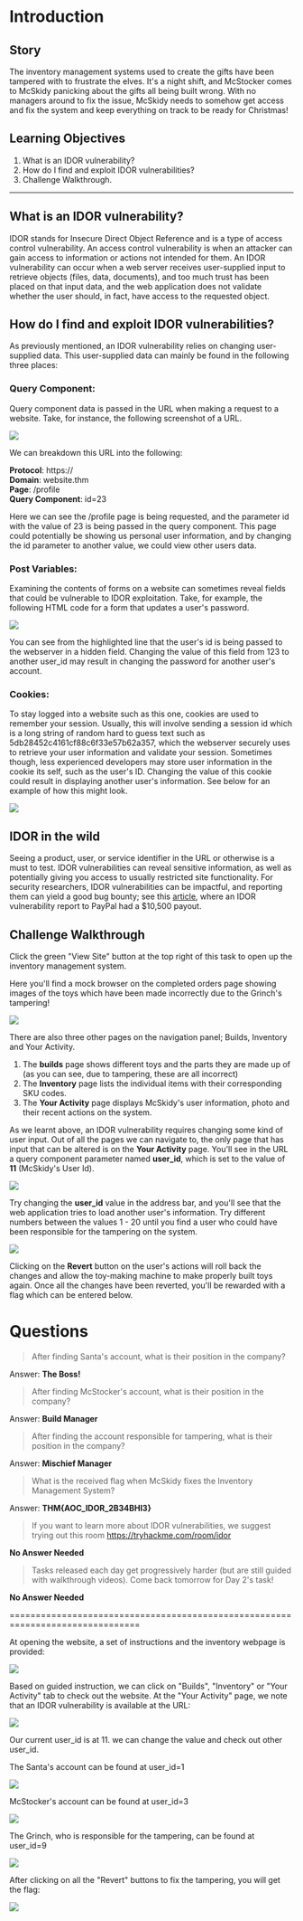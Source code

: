 # Introduction

## Story

The inventory management systems used to create the gifts have been tampered with to frustrate the elves. It's a night shift, and McStocker comes to McSkidy panicking about the gifts all being built wrong. With no managers around to fix the issue, McSkidy needs to somehow get access and fix the system and keep everything on track to be ready for Christmas!

## Learning Objectives

1. What is an IDOR vulnerability?
2. How do I find and exploit IDOR vulnerabilities?
3. Challenge Walkthrough.
---

## What is an IDOR vulnerability?

IDOR stands for Insecure Direct Object Reference and is a type of access control vulnerability. An access control vulnerability is when an attacker can gain access to information or actions not intended for them. An IDOR vulnerability can occur when a web server receives user-supplied input to retrieve objects (files, data, documents), and too much trust has been placed on that input data, and the web application does not validate whether the user should, in fact, have access to the requested object.

## How do I find and exploit IDOR vulnerabilities?

As previously mentioned, an IDOR vulnerability relies on changing user-supplied data. This user-supplied data can mainly be found in the following three places:

### Query Component:

Query component data is passed in the URL when making a request to a website. Take, for instance, the following screenshot of a URL.

![](./res/url.png)

We can breakdown this URL into the following:

**Protocol**: https://  
**Domain**: website.thm  
**Page**: /profile  
**Query Component**: id=23

Here we can see the /profile page is being requested, and the parameter id with the value of 23 is being passed in the query component. This page could potentially be showing us personal user information, and by changing the id parameter to another value, we could view other users data.

### Post Variables:

Examining the contents of forms on a website can sometimes reveal fields that could be vulnerable to IDOR exploitation. Take, for example, the following HTML code for a form that updates a user's password.

![](./res/post_variables.png)

You can see from the highlighted line that the user's id is being passed to the webserver in a hidden field. Changing the value of this field from 123 to another user_id may result in changing the password for another user's account.

### Cookies:

To stay logged into a website such as this one, cookies are used to remember your session. Usually, this will involve sending a session id which is a long string of random hard to guess text such as 5db28452c4161cf88c6f33e57b62a357, which the webserver securely uses to retrieve your user information and validate your session. Sometimes though, less experienced developers may store user information in the cookie its self, such as the user's ID. Changing the value of this cookie could result in displaying another user's information. See below for an example of how this might look.

![](./res/cookies.png)

## IDOR in the wild

Seeing a product, user, or service identifier in the URL or otherwise is a must to test. IDOR vulnerabilities can reveal sensitive information, as well as potentially giving you access to usually restricted site functionality. For security researchers, IDOR vulnerabilities can be impactful, and reporting them can yield a good bug bounty; see this [article](https://corneacristian.medium.com/top-25-idor-bug-bounty-reports-ba8cd59ad331), where an IDOR vulnerability report to PayPal had a $10,500 payout.

## Challenge Walkthrough

Click the green "View Site" button at the top right of this task to open up the inventory management system.

Here you'll find a mock browser on the completed orders page showing images of the toys which have been made incorrectly due to the Grinch's tampering!

![](./res/inventory.png)

There are also three other pages on the navigation panel; Builds, Inventory and Your Activity.

1. The **builds** page shows different toys and the parts they are made up of (as you can see, due to tampering, these are all incorrect)
2. The **Inventory** page lists the individual items with their corresponding SKU codes.
3. The **Your Activity** page displays McSkidy's user information, photo and their recent actions on the system.

As we learnt above, an IDOR vulnerability requires changing some kind of user input. Out of all the pages we can navigate to, the only page that has input that can be altered is on the **Your Activity** page. You'll see in the URL a query component parameter named **user_id**, which is set to the value of **11** (McSkidy's User Id).

![](./res/user_id.png)

Try changing the **user_id** value in the address bar, and you'll see that the web application tries to load another user's information. Try different numbers between the values 1 - 20 until you find a user who could have been responsible for the tampering on the system.

![](./res/grinch.png)

Clicking on the **Revert** button on the user's actions will roll back the changes and allow the toy-making machine to make properly built toys again. Once all the changes have been reverted, you'll be rewarded with a flag which can be entered below.


# Questions

> After finding Santa's account, what is their position in the company?

Answer: **The Boss!**

> After finding McStocker's account, what is their position in the company?

Answer: **Build Manager**

> After finding the account responsible for tampering, what is their position in the company?

Answer: **Mischief Manager**

> What is the received flag when McSkidy fixes the Inventory Management System?

Answer: **THM{AOC_IDOR_2B34BHI3}**

> If you want to learn more about IDOR vulnerabilities, we suggest trying out this room https://tryhackme.com/room/idor

**No Answer Needed**

>Tasks released each day get progressively harder (but are still guided with walkthrough videos). Come back tomorrow for Day 2's task!

**No Answer Needed**

===============================================================================

At opening the website, a set of instructions and the inventory webpage is provided:

![](./res/website.png)

Based on guided instruction, we can click on "Builds", "Inventory" or "Your Activity" tab to check out the website. At the "Your Activity" page, we note that an IDOR vulnerability is available at the URL:

![](./res/your_activity.png)

Our current user_id is at 11. we can change the value and check out other user_id.

The Santa's account can be found at user_id=1

![](./res/santa.png)

McStocker's account can be found at user_id=3

![](./res/mcstocker.png)

The Grinch, who is responsible for the tampering, can be found at user_id=9

![](./res/the_grinch.png)

After clicking on all the "Revert" buttons to fix the tampering, you will get the flag:

![](./res/flag.png)